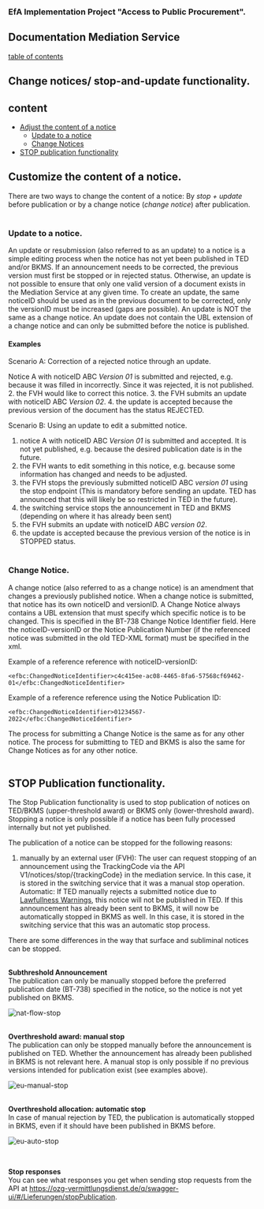 ### EfA Implementation Project "Access to Public Procurement".
## Documentation Mediation Service
[table of contents](/documentation/documentation.md)
<br>

## Change notices/ stop-and-update functionality.

## content
- [Adjust the content of a notice](#stop-or-change)
    - [Update to a notice](#update)
	- [Change Notices](#change-notice)
- [STOP publication functionality](#stop-func)

## Customize the content of a notice<span id='stop-or-change'>.
There are two ways to change the content of a notice: By *stop + update* before publication or by a change notice (*change notice*) after publication.
<br><br>

### Update to a notice<span id='update'>.
An update or resubmission (also referred to as an update) to a notice is a simple editing process when the notice has not yet been published in TED and/or BKMS. If an announcement needs to be corrected, the previous version must first be stopped or in rejected status. Otherwise, an update is not possible to ensure that only one valid version of a document exists in the Mediation Service at any given time. To create an update, the same noticeID should be used as in the previous document to be corrected, only the versionID must be increased (gaps are possible). An update is NOT the same as a change notice. An update does not contain the UBL extension of a change notice and can only be submitted before the notice is published.
<br>

#### **Examples**

Scenario A: Correction of a rejected notice through an update.

Notice A with noticeID ABC *Version 01* is submitted and rejected, e.g. because it was filled in incorrectly. Since it was rejected, it is not published.
2. the FVH would like to correct this notice.
3. the FVH submits an update with noticeID ABC *Version 02*.
4. the update is accepted because the previous version of the document has the status REJECTED.

Scenario B: Using an update to edit a submitted notice.

1. notice A with noticeID ABC *Version 01* is submitted and accepted. It is not yet published, e.g. because the desired publication date is in the future.
2. the FVH wants to edit something in this notice, e.g. because some information has changed and needs to be adjusted.
3. the FVH stops the previously submitted noticeID ABC *version 01* using the stop endpoint (This is mandatory before sending an update. TED has announced that this will likely be so restricted in TED in the future).
4. the switching service stops the announcement in TED and BKMS (depending on where it has already been sent)
5. the FVH submits an update with noticeID ABC *version 02*.
6. the update is accepted because the previous version of the notice is in STOPPED status.
<br><br>

### Change Notice<span id='change-notice'>.
A change notice (also referred to as a change notice) is an amendment that changes a previously published notice. When a change notice is submitted, that notice has its own noticeID and versionID. A Change Notice always contains a UBL extension that must specify which specific notice is to be changed. This is specified in the BT-738 Change Notice Identifier field. Here the noticeID-versionID or the Notice Publication Number (if the referenced notice was submitted in the old TED-XML format) must be specified in the xml.

Example of a reference reference with noticeID-versionID:

`<efbc:ChangedNoticeIdentifier>c4c415ee-ac08-4465-8fa6-57568cf69462-01</efbc:ChangedNoticeIdentifier>`

Example of a reference reference using the Notice Publication ID:

`<efbc:ChangedNoticeIdentifier>01234567-2022</efbc:ChangedNoticeIdentifier>`

The process for submitting a Change Notice is the same as for any other notice. The process for submitting to TED and BKMS is also the same for Change Notices as for any other notice.
<br><br>

## STOP Publication functionality<span id='stop-func'>.
The Stop Publication functionality is used to stop publication of notices on TED/BKMS (upper-threshold award) or BKMS only (lower-threshold award). Stopping a notice is only possible if a notice has been fully processed internally but not yet published.

The publication of a notice can be stopped for the following reasons:
1. manually by an external user (FVH):
The user can request stopping of an announcement using the TrackingCode via the API V1/notices/stop/{trackingCode} in the mediation service. In this case, it is stored in the switching service that it was a manual stop operation.
Automatic: If TED manually rejects a submitted notice due to [Lawfullness Warnings](Status_information.md/#lawfullness), this notice will not be published in TED. If this announcement has already been sent to BKMS, it will now be automatically stopped in BKMS as well. In this case, it is stored in the switching service that this was an automatic stop process.

There are some differences in the way that surface and subliminal notices can be stopped.
 <br> <br>

**Subthreshold Announcement** <br>
The publication can only be manually stopped before the preferred publication date (BT-738) specified in the notice, so the notice is not yet published on BKMS.

![nat-flow-stop](images/nat-flow-stop.png)
 <br> <br>

**Overthreshold award: manual stop** <br>
The publication can only be stopped manually before the announcement is published on TED. Whether the announcement has already been published in BKMS is not relevant here. A manual stop is only possible if no previous versions intended for publication exist (see examples above).

![eu-manual-stop](images/eu-manual-stop.png)
 <br> <br>

**Overthreshold allocation: automatic stop** <br>
In case of manual rejection by TED, the publication is automatically stopped in BKMS, even if it should have been published in BKMS before.

![eu-auto-stop](images/eu-auto-stop.png)

 <br>

**Stop responses** <br>
You can see what responses you get when sending stop requests from the API at https://ozg-vermittlungsdienst.de/q/swagger-ui/#/Lieferungen/stopPublication.

